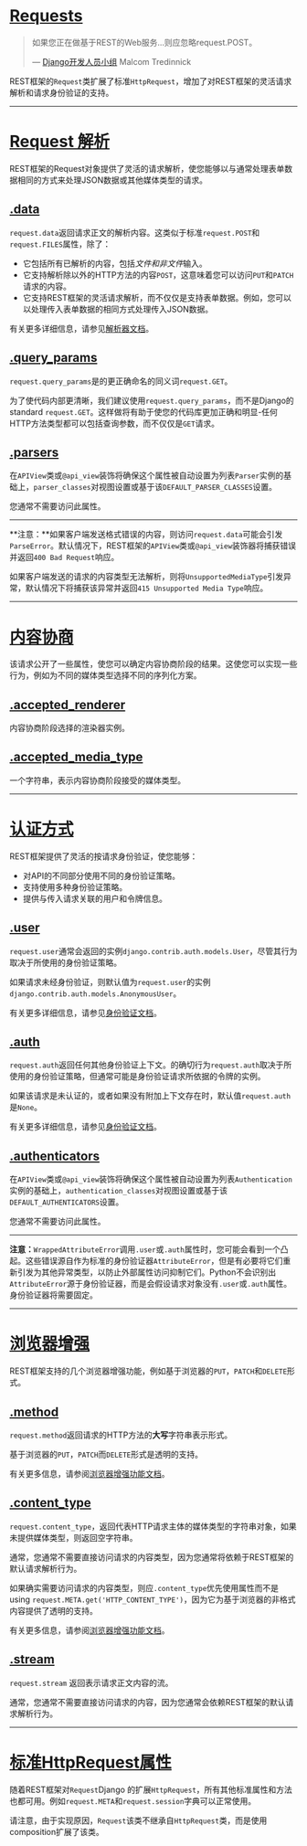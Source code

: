 # [Requests](https://www.django-rest-framework.org/api-guide/requests/#requests)

> 如果您正在做基于REST的Web服务...则应忽略request.POST。
>
> — [Django开发人员小组](https://groups.google.com/d/topic/django-developers/dxI4qVzrBY4/discussion) Malcom Tredinnick

REST框架的`Request`类扩展了标准`HttpRequest`，增加了对REST框架的灵活请求解析和请求身份验证的支持。

------

# [Request 解析](https://www.django-rest-framework.org/api-guide/requests/#request-parsing)

REST框架的Request对象提供了灵活的请求解析，使您能够以与通常处理表单数据相同的方式来处理JSON数据或其他媒体类型的请求。

## [.data](https://www.django-rest-framework.org/api-guide/requests/#data)

`request.data`返回请求正文的解析内容。这类似于标准`request.POST`和`request.FILES`属性，除了：

- 它包括所有已解析的内容，包括*文件和非文件*输入。
- 它支持解析除以外的HTTP方法的内容`POST`，这意味着您可以访问`PUT`和`PATCH`请求的内容。
- 它支持REST框架的灵活请求解析，而不仅仅是支持表单数据。例如，您可以以处理传入表单数据的相同方式处理传入JSON数据。

有关更多详细信息，请参见[解析器文档](https://www.django-rest-framework.org/api-guide/parsers/)。

## [.query_params](https://www.django-rest-framework.org/api-guide/requests/#query_params)

`request.query_params`是的更正确命名的同义词`request.GET`。

为了使代码内部更清晰，我们建议使用`request.query_params`，而不是Django的standard `request.GET`。这样做将有助于使您的代码库更加正确和明显-任何HTTP方法类型都可以包括查询参数，而不仅仅是`GET`请求。

## [.parsers](https://www.django-rest-framework.org/api-guide/requests/#parsers)

在`APIView`类或`@api_view`装饰将确保这个属性被自动设置为列表`Parser`实例的基础上，`parser_classes`对视图设置或基于该`DEFAULT_PARSER_CLASSES`设置。

您通常不需要访问此属性。

------

**注意：**如果客户端发送格式错误的内容，则访问`request.data`可能会引发`ParseError`。默认情况下，REST框架的`APIView`类或`@api_view`装饰器将捕获错误并返回`400 Bad Request`响应。

如果客户端发送的请求的内容类型无法解析，则将`UnsupportedMediaType`引发异常，默认情况下将捕获该异常并返回`415 Unsupported Media Type`响应。

------

# [内容协商](https://www.django-rest-framework.org/api-guide/requests/#content-negotiation)

该请求公开了一些属性，使您可以确定内容协商阶段的结果。这使您可以实现一些行为，例如为不同的媒体类型选择不同的序列化方案。

## [.accepted_renderer](https://www.django-rest-framework.org/api-guide/requests/#accepted_renderer)

内容协商阶段选择的渲染器实例。

## [.accepted_media_type](https://www.django-rest-framework.org/api-guide/requests/#accepted_media_type)

一个字符串，表示内容协商阶段接受的媒体类型。

------

# [认证方式](https://www.django-rest-framework.org/api-guide/requests/#authentication)

REST框架提供了灵活的按请求身份验证，使您能够：

- 对API的不同部分使用不同的身份验证策略。
- 支持使用多种身份验证策略。
- 提供与传入请求关联的用户和令牌信息。

## [.user](https://www.django-rest-framework.org/api-guide/requests/#user)

`request.user`通常会返回的实例`django.contrib.auth.models.User`，尽管其行为取决于所使用的身份验证策略。

如果请求未经身份验证，则默认值为`request.user`的实例`django.contrib.auth.models.AnonymousUser`。

有关更多详细信息，请参见[身份验证文档](https://www.django-rest-framework.org/api-guide/authentication/)。

## [.auth](https://www.django-rest-framework.org/api-guide/requests/#auth)

`request.auth`返回任何其他身份验证上下文。的确切行为`request.auth`取决于所使用的身份验证策略，但通常可能是身份验证请求所依据的令牌的实例。

如果该请求是未认证的，或者如果没有附加上下文存在时，默认值`request.auth`是`None`。

有关更多详细信息，请参见[身份验证文档](https://www.django-rest-framework.org/api-guide/authentication/)。

## [.authenticators](https://www.django-rest-framework.org/api-guide/requests/#authenticators)

在`APIView`类或`@api_view`装饰将确保这个属性被自动设置为列表`Authentication`实例的基础上，`authentication_classes`对视图设置或基于该`DEFAULT_AUTHENTICATORS`设置。

您通常不需要访问此属性。

------

**注意：**`WrappedAttributeError`调用`.user`或`.auth`属性时，您可能会看到一个凸起。这些错误源自作为标准的身份验证器`AttributeError`，但是有必要将它们重新引发为其他异常类型，以防止外部属性访问抑制它们。Python不会识别出`AttributeError`源于身份验证器，而是会假设请求对象没有`.user`或`.auth`属性。身份验证器将需要固定。

------

# [浏览器增强](https://www.django-rest-framework.org/api-guide/requests/#browser-enhancements)

REST框架支持的几个浏览器增强功能，例如基于浏览器的`PUT`，`PATCH`和`DELETE`形式。

## [.method](https://www.django-rest-framework.org/api-guide/requests/#method)

`request.method`返回请求的HTTP方法的**大写**字符串表示形式。

基于浏览器的`PUT`，`PATCH`而`DELETE`形式是透明的支持。

有关更多信息，请参阅[浏览器增强功能文档](https://www.django-rest-framework.org/topics/browser-enhancements/)。

## [.content_type](https://www.django-rest-framework.org/api-guide/requests/#content_type)

`request.content_type`，返回代表HTTP请求主体的媒体类型的字符串对象，如果未提供媒体类型，则返回空字符串。

通常，您通常不需要直接访问请求的内容类型，因为您通常将依赖于REST框架的默认请求解析行为。

如果确实需要访问请求的内容类型，则应`.content_type`优先使用属性而不是using `request.META.get('HTTP_CONTENT_TYPE')`，因为它为基于浏览器的非格式内容提供了透明的支持。

有关更多信息，请参阅[浏览器增强功能文档](https://www.django-rest-framework.org/topics/browser-enhancements/)。

## [.stream](https://www.django-rest-framework.org/api-guide/requests/#stream)

`request.stream` 返回表示请求正文内容的流。

通常，您通常不需要直接访问请求的内容，因为您通常会依赖REST框架的默认请求解析行为。

------

# [标准HttpRequest属性](https://www.django-rest-framework.org/api-guide/requests/#standard-httprequest-attributes)

随着REST框架对`Request`Django 的扩展`HttpRequest`，所有其他标准属性和方法也都可用。例如`request.META`和`request.session`字典可以正常使用。

请注意，由于实现原因，`Request`该类不继承自`HttpRequest`类，而是使用composition扩展了该类。